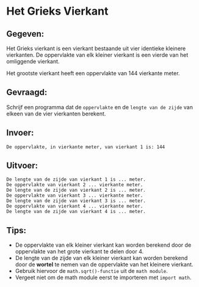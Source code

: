 # Het Grieks Vierkant
## Gegeven: 
Het Grieks vierkant is een vierkant bestaande uit vier identieke kleinere vierkanten. De oppervlakte van elk kleiner vierkant is een vierde van het omliggende vierkant. 

Het grootste vierkant heeft een oppervlakte van 144 vierkante meter. 


## Gevraagd: 
Schrijf een programma dat de `oppervlakte` en de `lengte van de zijde` van elkeen van de vier vierkanten berekent. 

## Invoer: 
```
De oppervlakte, in vierkante meter, van vierkant 1 is: 144

```

## Uitvoer: 
```
De lengte van de zijde van vierkant 1 is ... meter.
De oppervlakte van vierkant 2 ... vierkante meter.
De lengte van de zijde van vierkant 2 is ... meter.
De oppervlakte van vierkant 3 ... vierkante meter.
De lengte van de zijde van vierkant 3 is ... meter.
De oppervlakte van vierkant 4 ... vierkante meter.
De lengte van de zijde van vierkant 4 is ... meter.

```


## Tips: 
* De oppervlakte van elk kleiner vierkant kan worden berekend door de oppervlakte van het grote vierkant te delen door 4.
* De lengte van de zijde van elk kleiner vierkant kan worden berekend door de **wortel** te nemen van de oppervlakte van het kleinere vierkant. 
* Gebruik hiervoor de `math.sqrt()-functie` uit de `math module`. 
* Vergeet niet om de math module eerst te importeren met `import math`.
